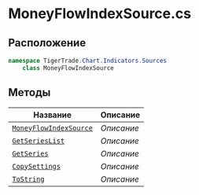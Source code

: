 
# MoneyFlowIndexSource.cs
## Расположение
```csharp
namespace TigerTrade.Chart.Indicators.Sources  
    class MoneyFlowIndexSource
```

## Методы
| Название | Описание |
| --- | --- |
| [`MoneyFlowIndexSource`](./Методы/MoneyFlowIndexSource.md) | *Описание* |
| [`GetSeriesList`](./Методы/GetSeriesList.md) | *Описание* |
| [`GetSeries`](./Методы/GetSeries.md) | *Описание* |
| [`CopySettings`](./Методы/CopySettings.md) | *Описание* |
| [`ToString`](./Методы/ToString.md) | *Описание* |
